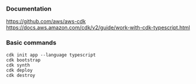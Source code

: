 ### Documentation
https://github.com/aws/aws-cdk </br>
https://docs.aws.amazon.com/cdk/v2/guide/work-with-cdk-typescript.html

### Basic commands
```
cdk init app --language typescript
cdk bootstrap
cdk synth
cdk deploy
cdk destroy
```
